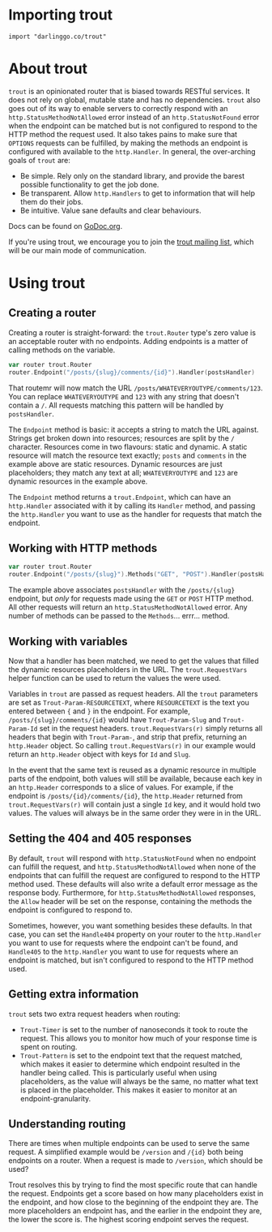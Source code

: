 # Importing trout
    import "darlinggo.co/trout"

# About trout

`trout` is an opinionated router that is biased towards RESTful services. It does not rely on global, mutable state and has no dependencies. `trout` also goes out of its way to enable servers to correctly respond with an `http.StatusMethodNotAllowed` error instead of an `http.StatusNotFound` error when the endpoint can be matched but is not configured to respond to the HTTP method the request used. It also takes pains to make sure that `OPTIONS` requests can be fulfilled, by making the methods an endpoint is configured with available to the `http.Handler`. In general, the over-arching goals of `trout` are:

* Be simple. Rely only on the standard library, and provide the barest possible functionality to get the job done.
* Be transparent. Allow `http.Handlers` to get to information that will help them do their jobs.
* Be intuitive. Value sane defaults and clear behaviours.

Docs can be found on [GoDoc.org](https://godoc.org/darlinggo.co/trout).

If you're using trout, we encourage you to join the [trout mailing list](https://groups.google.com/a/darlinggo.co/group/trout), which will be our main mode of communication.

# Using trout

## Creating a router

Creating a router is straight-forward: the `trout.Router` type's zero value is an acceptable router with no endpoints. Adding endpoints is a matter of calling methods on the variable.

```go
var router trout.Router
router.Endpoint("/posts/{slug}/comments/{id}").Handler(postsHandler)
```

That routemr will now match the URL `/posts/WHATEVERYOUTYPE/comments/123`. You can replace `WHATEVERYOUTYPE` and `123` with any string that doesn't contain a `/`. All requests matching this pattern will be handled by `postsHandler`.

The `Endpoint` method is basic: it accepts a string to match the URL against. Strings get broken down into resources; resources are split by the `/` character. Resources come in two flavours: static and dynamic. A static resource will match the resource text exactly; `posts` and `comments` in the example above are static resources. Dynamic resources are just placeholders; they match any text at all; `WHATEVERYOUTYPE` and `123` are dynamic resources in the example above.

The `Endpoint` method returns a `trout.Endpoint`, which can have an `http.Handler` associated with it by calling its `Handler` method, and passing the `http.Handler` you want to use as the handler for requests that match the endpoint.

## Working with HTTP methods

```go
var router trout.Router
router.Endpoint("/posts/{slug}").Methods("GET", "POST").Handler(postsHandler)
```

The example above associates `postsHandler` with the `/posts/{slug}` endpoint, but _only_ for requests made using the `GET` or `POST` HTTP method. All other requests will return an `http.StatusMethodNotAllowed` error. Any number of methods can be passed to the `Methods`... errr... method.

## Working with variables

Now that a handler has been matched, we need to get the values that filled the dynamic resources placeholders in the URL. The `trout.RequestVars` helper function can be used to return the values the were used.

Variables in `trout` are passed as request headers. All the `trout` parameters are set as `Trout-Param-RESOURCETEXT`, where `RESOURCETEXT` is the text you entered between `{` and `}` in the endpoint. For example, `/posts/{slug}/comments/{id}` would have `Trout-Param-Slug` and `Trout-Param-Id` set in the request headers. `trout.RequestVars(r)` simply returns all headers that begin with `Trout-Param-`, and strip that prefix, returning an `http.Header` object. So calling `trout.RequestVars(r)` in our example would return an `http.Header` object with keys for `Id` and `Slug`.

In the event that the same text is reused as a dynamic resource in multiple parts of the endpoint, both values will still be available, because each key in an `http.Header` corresponds to a slice of values. For example, if the endpoint is `/posts/{id}/comments/{id}`, the `http.Header` returned from `trout.RequestVars(r)` will contain just a single `Id` key, and it would hold two values. The values will always be in the same order they were in in the URL.

## Setting the 404 and 405 responses

By default, `trout` will respond with `http.StatusNotFound` when no endpoint can fulfill the request, and `http.StatusMethodNotAllowed` when none of the endpoints that can fulfill the request are configured to respond to the HTTP method used. These defaults will also write a default error message as the response body. Furthermore, for `http.StatusMethodNotAllowed` responses, the `Allow` header will be set on the response, containing the methods the endpoint is configured to respond to.

Sometimes, however, you want something besides these defaults. In that case, you can set the `Handle404` property on your router to the `http.Handler` you want to use for requests where the endpoint can't be found, and `Handle405` to the `http.Handler` you want to use for requests where an endpoint is matched, but isn't configured to respond to the HTTP method used.

## Getting extra information

`trout` sets two extra request headers when routing:

* `Trout-Timer` is set to the number of nanoseconds it took to route the request. This allows you to monitor how much of your response time is spent on routing.
* `Trout-Pattern` is set to the endpoint text that the request matched, which makes it easier to determine which endpoint resulted in the handler being called. This is particularly useful when using placeholders, as the value will always be the same, no matter what text is placed in the placeholder. This makes it easier to monitor at an endpoint-granularity.

## Understanding routing

There are times when multiple endpoints can be used to serve the same request. A simplified example would be `/version` and `/{id}` both being endpoints on a router. When a request is made to `/version`, which should be used?

Trout resolves this by trying to find the most specific route that can handle the request. Endpoints get a score based on how many placeholders exist in the endpoint, and how close to the beginning of the endpoint they are. The more placeholders an endpoint has, and the earlier in the endpoint they are, the lower the score is. The highest scoring endpoint serves the request.
